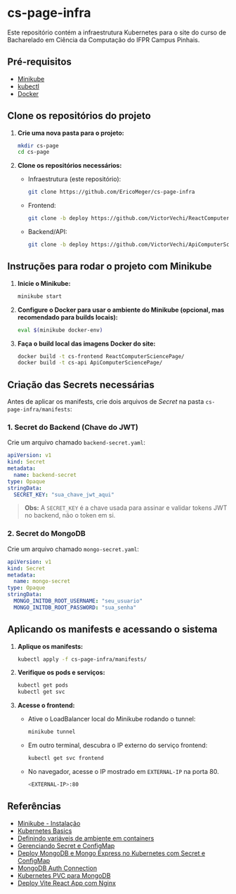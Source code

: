 # cs-page-infra

Este repositório contém a infraestrutura Kubernetes para o site do curso de Bacharelado em Ciência da Computação do IFPR Campus Pinhais.

## Pré-requisitos

- [Minikube](https://minikube.sigs.k8s.io/docs/)
- [kubectl](https://kubernetes.io/docs/tasks/tools/)
- [Docker](https://www.docker.com/)

## Clone os repositórios do projeto

1. **Crie uma nova pasta para o projeto:**
   ```sh
   mkdir cs-page
   cd cs-page
   ```

2. **Clone os repositórios necessários:**
   - Infraestrutura (este repositório):
     ```sh
     git clone https://github.com/EricoMeger/cs-page-infra
     ```
   - Frontend:
     ```sh
     git clone -b deploy https://github.com/VictorVechi/ReactComputerSciencePage
     ```
   - Backend/API:
     ```sh
     git clone -b deploy https://github.com/VictorVechi/ApiComputerSciencePage
     ```

## Instruções para rodar o projeto com Minikube

1. **Inicie o Minikube:**
   ```sh
   minikube start
   ```

2. **Configure o Docker para usar o ambiente do Minikube (opcional, mas recomendado para builds locais):**
   ```sh
   eval $(minikube docker-env)
   ```

3. **Faça o build local das imagens Docker do site:**
   ```sh
   docker build -t cs-frontend ReactComputerSciencePage/
   docker build -t cs-api ApiComputerSciencePage/
   ```

## Criação das Secrets necessárias

Antes de aplicar os manifests, crie dois arquivos de *Secret* na pasta `cs-page-infra/manifests`:

### 1. Secret do Backend (Chave do JWT)

Crie um arquivo chamado `backend-secret.yaml`:

```yaml
apiVersion: v1
kind: Secret
metadata:
  name: backend-secret
type: Opaque
stringData:
  SECRET_KEY: "sua_chave_jwt_aqui"
```

> **Obs:** A `SECRET_KEY` é a chave usada para assinar e validar tokens JWT no backend, não o token em si.

### 2. Secret do MongoDB

Crie um arquivo chamado `mongo-secret.yaml`:

```yaml
apiVersion: v1
kind: Secret
metadata:
  name: mongo-secret
type: Opaque
stringData:
  MONGO_INITDB_ROOT_USERNAME: "seu_usuario"
  MONGO_INITDB_ROOT_PASSWORD: "sua_senha"
```

## Aplicando os manifests e acessando o sistema

1. **Aplique os manifests:**
   ```sh
   kubectl apply -f cs-page-infra/manifests/
   ```

2. **Verifique os pods e serviços:**
   ```sh
   kubectl get pods
   kubectl get svc
   ```

3. **Acesse o frontend:**
   - Ative o LoadBalancer local do Minikube rodando o tunnel:
     ```sh
     minikube tunnel
     ```
   - Em outro terminal, descubra o IP externo do serviço frontend:
     ```sh
     kubectl get svc frontend
     ```
   - No navegador, acesse o IP mostrado em `EXTERNAL-IP` na porta 80.
     ```sh
     <EXTERNAL-IP>:80
     ```

## Referências

- [Minikube - Instalação](https://minikube.sigs.k8s.io/docs/start/?arch=%2Flinux%2Fx86-64%2Fstable%2Fbinary+download)
- [Kubernetes Basics](https://kubernetes.io/docs/tutorials/kubernetes-basics/)
- [Definindo variáveis de ambiente em containers](https://kubernetes.io/docs/tasks/inject-data-application/define-environment-variable-container/)
- [Gerenciando Secret e ConfigMap](https://kubernetes.io/docs/tasks/configmap-secret/managing-secret-using-config-file/)
- [Deploy MongoDB e Mongo Express no Kubernetes com Secret e ConfigMap](https://medium.com/@m.ibtisam.syed/deploying-mongodb-and-mongo-express-on-kubernetes-using-minikube-including-secret-configmap-6cc994933ff2)
- [MongoDB Auth Connection](https://www.mongodb.com/community/forums/t/mongodb-connection-uri/248220)
- [Kubernetes PVC para MongoDB](https://stackoverflow.com/questions/70685863/kubernetes-and-mongo-pv-pvc)
- [Deploy Vite React App com Nginx](https://dev-mus.medium.com/how-to-deploy-a-vite-react-app-using-nginx-server-d7190a29d8cd)